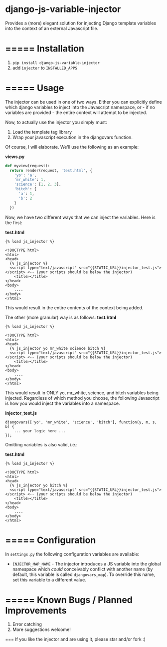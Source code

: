 django-js-variable-injector
===========================

Provides a (more) elegant solution for injecting Django template variables into the context of an external Javascript file.

=====
Installation
=====
1. ``pip install django-js-variable-injector``
2. add ``injector`` to ``INSTALLED_APPS``

=====
Usage
=====
The injector can be used in one of two ways. Either you can explicitly define which django variables to inject into the Javascript namespace, or - if no variables are provided - the entire context will attempt to be injected.

Now, to actually use the injector you simply must:

1. Load the template tag library
2. Wrap your javascript execution in the djangovars function.

Of course, I will elaborate. We'll use the following as an example:

**views.py**
```python
def myview(request):
  return render(request, 'test.html', {
    'yo': 'a',
    'mr_white': 1,
    'science': [1, 2, 3],
    'bitch': {
      'a': 1,
      'b': 2
    }
  })
```


Now, we have two different ways that we can inject the variables. Here is the first:

**test.html**
```htmldjango
{% load js_injector %}

<!DOCTYPE html>
<html>
<head>
  {% js_injector %}
  <script type="text/javascript" src="{{STATIC_URL}}injector_test.js"></script> <-- (your scripts should be below the injector)
	<title></title>
</head>
<body>
	....
</body>
</html>
```
This would result in the entire contents of the context being added. 

The other (more granular) way is as follows:
**test.html**
```htmldjango
{% load js_injector %}

<!DOCTYPE html>
<html>
<head>
  {% js_injector yo mr_white science bitch %}
  <script type="text/javascript" src="{{STATIC_URL}}injector_test.js"></script> <-- (your scripts should be below the injector)
	<title></title>
</head>
<body>
	....
</body>
</html>
```
This would result in ONLY yo, mr_white, science, and bitch variables being injected. Regardless of which method you choose, the following Javascript is how you would inject the variables into a namespace.

**injector_test.js**
```htmldjango
djangovars(['yo', 'mr_white', 'science', 'bitch'], function(y, m, s, b) {
    ... your logic here ...
});
```

Omitting variables is also valid, i.e.:

**test.html**
```htmldjango
{% load js_injector %}

<!DOCTYPE html>
<html>
<head>
  {% js_injector yo bitch %}
  <script type="text/javascript" src="{{STATIC_URL}}injector_test.js"></script> <-- (your scripts should be below the injector)
	<title></title>
</head>
<body>
	....
</body>
</html>
```

=====
Configuration
=====
In ``settings.py`` the following configuration variables are available:

* ``INJECTOR_MAP_NAME`` - The injector introduces a JS variable into the global namespace which *could* conceivably conflict with another name (by default, this variable is called ``djangovars_map``). To override this name, set this variable to a different value.


=====
Known Bugs / Planned Improvements
=====
1. Error catching
2. More suggestions welcome!


===
If you like the injector and are using it, please star and/or fork :)

